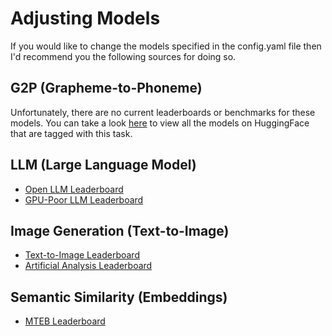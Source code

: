 # Adjusting Models
If you would like to change the models specified in the config.yaml file then I'd recommend you the following sources for doing so.

## G2P (Grapheme-to-Phoneme)
Unfortunately, there are no current leaderboards or benchmarks for these models. You can take a look [here](https://huggingface.co/models?other=Grapheme-to-Phoneme) to view all the models on HuggingFace that are tagged with this task.

## LLM (Large Language Model)
- [Open LLM Leaderboard](https://huggingface.co/spaces/open-llm-leaderboard/open_llm_leaderboard#/)
- [GPU-Poor LLM Leaderboard](https://huggingface.co/spaces/k-mktr/gpu-poor-llm-arena)

## Image Generation (Text-to-Image)
- [Text-to-Image Leaderboard](https://huggingface.co/spaces/ArtificialAnalysis/Text-to-Image-Leaderboard)
- [Artificial Analysis Leaderboard](https://artificialanalysis.ai/text-to-image)

## Semantic Similarity (Embeddings)
- [MTEB Leaderboard](https://huggingface.co/spaces/mteb/leaderboard)
